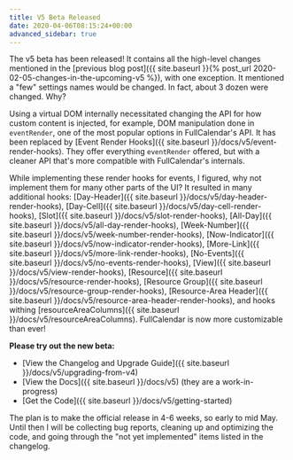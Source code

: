 ```yaml
---
title: V5 Beta Released
date: 2020-04-06T08:15:24+00:00
advanced_sidebar: true
---
```


The v5 beta has been released! It contains all the high-level changes mentioned in the [previous blog post]({{ site.baseurl }}{% post_url 2020-02-05-changes-in-the-upcoming-v5 %}), with one exception. It mentioned a "few" settings names would be changed. In fact, about 3 dozen were changed. Why?

Using a virtual DOM internally necessitated changing the API for how custom content is injected, for example, DOM manipulation done in `eventRender`, one of the most popular options in FullCalendar's API. It has been replaced by [Event Render Hooks]({{ site.baseurl }}/docs/v5/event-render-hooks). They offer everything `eventRender` offered, but with a cleaner API that's more compatible with FullCalendar's internals.

While implementing these render hooks for events, I figured, why not implement them for many other parts of the UI? It resulted in many additional hooks: [Day-Header]({{ site.baseurl }}/docs/v5/day-header-render-hooks), [Day-Cell]({{ site.baseurl }}/docs/v5/day-cell-render-hooks), [Slot]({{ site.baseurl }}/docs/v5/slot-render-hooks), [All-Day]({{ site.baseurl }}/docs/v5/all-day-render-hooks), [Week-Number]({{ site.baseurl }}/docs/v5/week-number-render-hooks), [Now-Indicator]({{ site.baseurl }}/docs/v5/now-indicator-render-hooks), [More-Link]({{ site.baseurl }}/docs/v5/more-link-render-hooks), [No-Events]({{ site.baseurl }}/docs/v5/no-events-render-hooks), [View]({{ site.baseurl }}/docs/v5/view-render-hooks), [Resource]({{ site.baseurl }}/docs/v5/resource-render-hooks), [Resource Group]({{ site.baseurl }}/docs/v5/resource-group-render-hooks), [Resource-Area Header]({{ site.baseurl }}/docs/v5/resource-area-header-render-hooks), and hooks withing [resourceAreaColumns]({{ site.baseurl }}/docs/v5/resourceAreaColumns). FullCalendar is now more customizable than ever!

**Please try out the new beta:**

- [View the Changelog and Upgrade Guide]({{ site.baseurl }}/docs/v5/upgrading-from-v4)
- [View the Docs]({{ site.baseurl }}/docs/v5) (they are a work-in-progress)
- [Get the Code]({{ site.baseurl }}/docs/v5/getting-started)

The plan is to make the official release in 4-6 weeks, so early to mid May. Until then I will be collecting bug reports, cleaning up and optimizing the code, and going through the "not yet implemented" items listed in the changelog.
